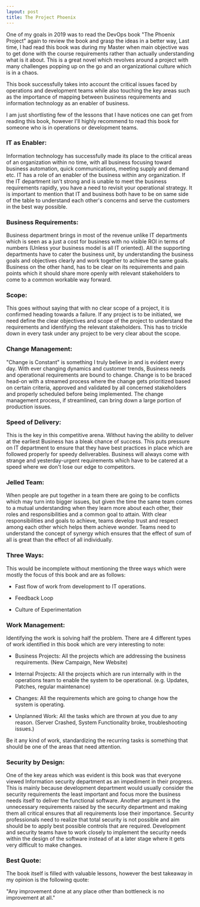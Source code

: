 ```yaml
---
layout: post
title: The Project Phoenix
---
```




One of my goals in 2019 was to read the DevOps book "The Phoenix Project" again to review the book and grasp the ideas in a better way, Last time, I had read this book was during my Master when main objective was to get done with the course requirements rather than actually understanding what is it about. This is a great novel which revolves around a project with many challenges popping up on the go and an organizational culture which is in a chaos. 

This book successfully takes into account the critical issues faced by operations and development teams while also touching the key areas such as the importance of mapping between business requirements and information technology as an enabler of business.

I am just shortlisting few of the lessons that I have notices one can get from reading this book, however I'll highly recommend to read this book for someone who is in operations or development teams.

### IT as Enabler:

Information technology has successfully made its place to the critical areas of an organization within no time, with all business focusing toward business automation, quick communications, meeting supply and demand etc. IT has a role of an enabler of the business within any organization. If the IT department isn't strong and is unable to meet the business requirements rapidly, you have a need to revisit your operational strategy. It is important to mention that IT and business both have to be on same side of the table to understand each other's concerns and serve the customers in the best way possible.

### Business Requirements:

Business department brings in most of the revenue unlike IT departments which is seen as a just a cost for business with no visible ROI in terms of numbers (Unless your business model is all IT oriented). All the supporting departments have to cater the business unit, by understanding the business goals and objectives clearly and work together to achieve the same goals. Business on the other hand, has to be clear on its requirements and pain points which it should share more openly with relevant stakeholders to come to a common workable way forward.

### Scope:

This goes without saying that with no clear scope of a project, it is confirmed heading towards a failure. If any project is to be initiated, we need define the clear objectives and scope of the project to understand the requirements and identifying the relevant stakeholders. This has to trickle down in every task under any project to be very clear about the scope.

### Change Management:

"Change is Constant" is something I truly believe in and is evident every day. With ever changing dynamics and customer trends, Business needs and operational requirements are bound to change. Change is to be braced head-on with a streamed process where the change gets prioritized based on certain criteria, approved and validated by all concerned stakeholders and properly scheduled before being implemented. The change management process, if streamlined, can bring down a large portion of production issues.

### Speed of Delivery:

This is the key in this competitive arena. Without having the ability to deliver at the earliest Business has a bleak chance of success. This puts pressure on IT department to ensure that they have best practices in place which are followed properly for speedy deliverables. Business will always come with strange and yesterday-urgent requirements which have to be catered at a speed where we don't lose our edge to competitors.

### Jelled Team:

When people are put together in a team there are going to be conflicts which may turn into bigger issues, but given the time the same team comes to a mutual understanding when they learn more about each other, their roles and responsibilities and a common goal to attain. With clear responsibilities and goals to achieve, teams develop trust and respect among each other which helps them achieve wonder. Teams need to understand the concept of synergy which ensures that the effect of sum of all is great than the effect of all individually.


### Three Ways:

This would be incomplete without mentioning the three ways which were mostly the focus of this book and are as follows:

* Fast flow of work from development to IT operations.

* Feedback Loop

* Culture of Experimentation


### Work Management:

Identifying the work is solving half the problem. There are 4 different types of work identified in this book which are very interesting to note:

* Business Projects: All the projects which are addressing the business requirements. (New Campaign, New Website)

* Internal Projects: All the projects which are run internally with in the operations team to enable the system to be operational. (e.g. Updates, Patches, regular maintenance)

* Changes: All the requirements which are going to change how the system is operating.

* Unplanned Work: All the tasks which are thrown at you due to any reason. (Server Crashed, System Functionality broke, troubleshooting issues.)

Be it any kind of work, standardizing the recurring tasks is something that should be one of the areas that need attention.

### Security by Design:

One of the key areas which was evident is this book was that everyone viewed Information security department as an impediment in their progress. This is mainly because development department would usually consider the security requirements the least important and focus more the business needs itself to deliver the functional software. Another argument is the unnecessary requirements raised by the security department and making them all critical ensures that all requirements lose their importance. Security professionals need to realize that total security is not possible and aim should be to apply best possible controls that are required. Development and security teams have to work closely to implement the security needs within the design of the software instead of at a later stage where it gets very difficult to make changes.

### Best Quote:

The book itself is filled with valuable lessons, however the best takeaway in my opinion is the following quote:

"Any improvement done at any place other than bottleneck is no improvement at all."

